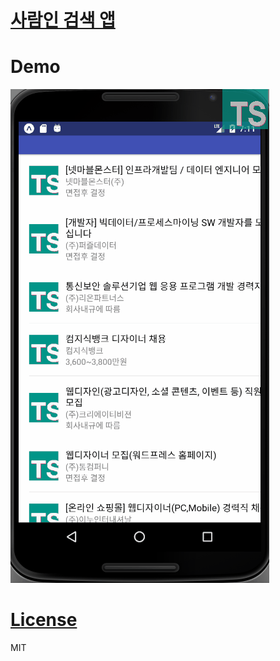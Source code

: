 # [사람인 검색 앱](https://github.com/qvil/saramin-search-app)

# Demo

![demo.gif](/demo.gif)

# [License](https://github.com/qvil/saramin-search-app/blob/master/LICENSE)

MIT
